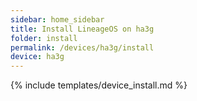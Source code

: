 ```yaml
---
sidebar: home_sidebar
title: Install LineageOS on ha3g
folder: install
permalink: /devices/ha3g/install
device: ha3g
---
```

{% include templates/device_install.md %}
